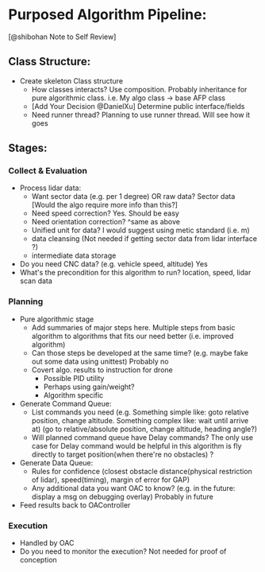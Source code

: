 # Purposed Algorithm Pipeline:

[@shibohan Note to Self Review]

## Class Structure:
- Create skeleton Class structure
  - How classes interacts? Use composition. Probably inheritance for pure algorithmic class. i.e. My algo class -> base AFP class 
  - [Add Your Decision @DanielXu] Determine public interface/fields
  - Need runner thread? Planning to use runner thread. Will see how it goes

## Stages:
### Collect & Evaluation
- Process lidar data:
  - Want sector data (e.g. per 1 degree) OR raw data? Sector data [Would the algo require more info than this?]
  - Need speed correction? Yes. Should be easy
  - Need orientation correction? ^same as above
  - Unified unit for data? I would suggest using metic standard (i.e. m)
  - data cleansing (Not needed if getting sector data from lidar interface ?)
  - intermediate data storage
- Do you need CNC data? (e.g. vehicle speed, altitude) Yes
- What's the precondition for this algorithm to run? location, speed, lidar scan data

### Planning
- Pure algorithmic stage
  - Add summaries of major steps here. Multiple steps from basic algorithm to algorithms that fits our need better (i.e. improved algorithm)
  - Can those steps be developed at the same time? (e.g. maybe fake out some data using unittest) Probably no
  - Covert algo. results to instruction for drone
    - Possible PID utility
    - Perhaps using gain/weight?
    - Algorithm specific
- Generate Command Queue:
  - List commands you need (e.g. Something simple like: goto relative position, change altitude. Something complex like: wait until arrive at) (go to relative/absolute position, change altitude, heading angle?)
  - Will planned command queue have Delay commands? The only use case for Delay command would be helpful in this algorithm is fly directly to target position(when there're no obstacles) ?
- Generate Data Queue:
  - Rules for confidence (closest obstacle distance(physical restriction of lidar), speed(timing), margin of error for GAP)
  - Any additional data you want OAC to know? (e.g. in the future: display a msg on debugging overlay) Probably in future
- Feed results back to OAController

### Execution
- Handled by OAC
- Do you need to monitor the execution? Not needed for proof of conception
